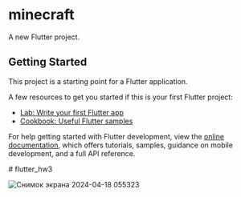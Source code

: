# minecraft

A new Flutter project.

## Getting Started

This project is a starting point for a Flutter application.



A few resources to get you started if this is your first Flutter project:

- [Lab: Write your first Flutter app](https://docs.flutter.dev/get-started/codelab)
- [Cookbook: Useful Flutter samples](https://docs.flutter.dev/cookbook)

For help getting started with Flutter development, view the
[online documentation](https://docs.flutter.dev/), which offers tutorials,
samples, guidance on mobile development, and a full API reference.


#   f l u t t e r _ h w 3 

![Снимок экрана 2024-04-18 055323](https://github.com/ademabek/flutter_hw3/assets/144406245/299e4574-0743-4c3f-8227-f33cae3ca591)


 
